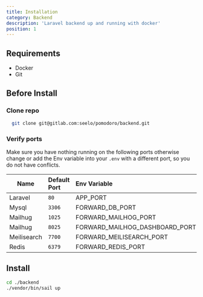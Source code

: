 ```yaml
---
title: Installation
category: Backend
description: 'Laravel backend up and running with docker'
position: 1
---
```


## Requirements
 - Docker
 - Git

##  Before Install

### Clone repo
```bash
  git clone git@gitlab.com:seelo/pomodoro/backend.git
```

### Verify ports
Make sure you have nothing running on the following ports
otherwise change or add the Env variable into your `.env` with a different 
port, so you do not have conflicts.

| Name        | Default Port | Env Variable                   |
|-------------|:-------------|:-------------------------------|
| Laravel     | `80`         | APP_PORT                       |
| Mysql       | `3306`       | FORWARD_DB_PORT                |
| Mailhug     | `1025`       | FORWARD_MAILHOG_PORT           |
| Mailhug     | `8025`       | FORWARD_MAILHOG_DASHBOARD_PORT |
| Meilisearch | `7700`       | FORWARD_MEILISEARCH_PORT       |
| Redis       | `6379`       | FORWARD_REDIS_PORT             |

##  Install
  ```bash
  cd ./backend
  ./vendor/bin/sail up
  ```
